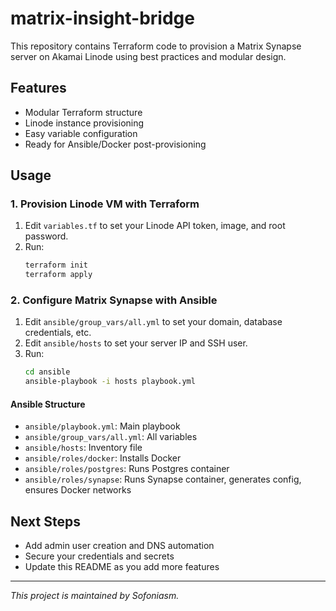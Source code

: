 # matrix-insight-bridge

This repository contains Terraform code to provision a Matrix Synapse server on Akamai Linode using best practices and modular design.

## Features
- Modular Terraform structure
- Linode instance provisioning
- Easy variable configuration
- Ready for Ansible/Docker post-provisioning

## Usage

### 1. Provision Linode VM with Terraform
1. Edit `variables.tf` to set your Linode API token, image, and root password.
2. Run:
   ```bash
   terraform init
   terraform apply
   ```

### 2. Configure Matrix Synapse with Ansible
1. Edit `ansible/group_vars/all.yml` to set your domain, database credentials, etc.
2. Edit `ansible/hosts` to set your server IP and SSH user.
3. Run:
   ```bash
   cd ansible
   ansible-playbook -i hosts playbook.yml
   ```

#### Ansible Structure
- `ansible/playbook.yml`: Main playbook
- `ansible/group_vars/all.yml`: All variables
- `ansible/hosts`: Inventory file
- `ansible/roles/docker`: Installs Docker
- `ansible/roles/postgres`: Runs Postgres container
- `ansible/roles/synapse`: Runs Synapse container, generates config, ensures Docker networks

## Next Steps
- Add admin user creation and DNS automation
- Secure your credentials and secrets
- Update this README as you add more features

---

_This project is maintained by Sofoniasm._
